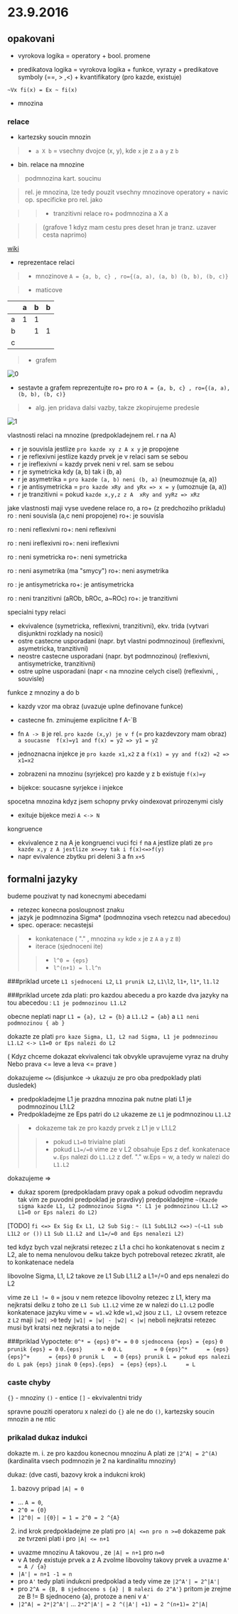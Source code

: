 
# 23.9.2016

## opakovani

* vyrokova logika = operatory + bool. promene

* predikatova logika = vyrokova logika + funkce, vyrazy + predikatove symboly (==, > ,<) + kvantifikatory (pro kazde, existuje)

`~Vx fi(x) = Ex ~ fi(x)`

* mnozina

### relace
* kartezsky soucin mnozin
> * `a X b` = vsechny dvojce (x, y), kde `x` je z `a` a `y` z `b`

* bin. relace na mnozine

> podmnozina kart. soucinu

> rel. je mnozina, lze tedy pouzit vsechny mnozinove operatory + navic op. specificke pro rel. jako

> > * tranzitivni relace  ro+ podmnozina a X a

> > (grafove 1 kdyz mam cestu pres deset hran je tranz. uzaver cesta naprimo)

[wiki]( https://cs.wikipedia.org/wiki/Tranzitivn%C3%AD_uz%C3%A1v%C4%9Br )

* reprezentace relaci

> * mnozinove `A = {a, b, c} , ro={(a, a), (a, b) (b, b), (b, c)}`

> * maticove 

| | a | b | b |
|-|---|---|---| 
|a| 1 | 1 |   |
|b|   | 1 | 1 |
|c|   |   |   |

> * grafem 

![0](https://raw.githubusercontent.com/Nic30/fit_vutbr_mgr/master/sti_23.9.2016_0.png)


* sestavte a grafem reprezentujte ro+ pro ro  `A = {a, b, c} , ro={(a, a), (b, b), (b, c)}`
> * alg. jen pridava dalsi vazby, takze zkopirujeme predesle

![1](https://raw.githubusercontent.com/Nic30/fit_vutbr_mgr/master/sti_23.9.2016_1.png)


vlastnosti relaci na mnozine (predpokladejnem rel. r na A)
* r je souvisla jestlize  `pro kazde xy z A x y` je propojene 
* r je reflexivni jestlize kazdy prvek je v relaci sam se sebou
* r je ireflexivni = kazdy prvek neni v rel. sam se sebou
* r je symetricka kdy (a, b) tak i (b, a)
* r je asymetrika = `pro kazde (a, b) neni (b, a)`       (neumoznuje (a, a))
* r je antisymetricka = `pro kazde xRy and yRx => x = y` (umoznuje   (a, a))
* r je tranzitivni = pokud `kazde x,y,z z A  xRy and yyRz => xRz`

jake vlastnosti maji vyse uvedene relace ro, a ro+ (z predchoziho prikladu)
ro : neni souvisla (a,c neni propojene)
ro+: je souvisla

ro : neni reflexivni
ro+: neni reflexivni

ro : neni ireflexivni
ro+: neni ireflexivni

ro : neni symetricka
ro+: neni symetricka

ro : neni asymetrika  (ma "smycy")
ro+: neni asymetrika

ro : je antisymetricka
ro+: je antisymetricka


ro : neni tranzitivni (aROb, bROc, a~ROc)
ro+: je tranzitivni


specialni typy relaci
* ekvivalence (symetricka, reflexivni, tranzitivni), ekv. trida (vytvari disjunktni rozklady na nosici)
* ostre castecne usporadani (napr. byt vlastni podmnozinou) (ireflexivni, asymetricka, tranzitivni)
* neostre castecne usporadani (napr. byt podmnozinou) (reflexivni, antisymetricke, tranzitivni)
* ostre uplne usporadani (napr `<` na mnozine celych cisel) (reflexivni, , souvisle)


funkce z mnoziny a do b
* kazdy vzor ma obraz (uvazuje uplne definovane funkce)

* castecne fn. zminujeme explicitne f A-`B
* fn `A -> B` je rel. `pro kazde (x,y) je v f` (= pro kazdevzory mam obraz)
  `a soucasne  f(x)=y1 and f(x) = y2 => y1 = y2`

* jednoznacna injekce  je `pro kazde x1,x2`
 z a  `f(x1) = yy and f(x2) =2 => x1=x2`
 
* zobrazeni na mnozinu (syrjekce) pro kazde y z b existuje `f(x)=y`
* bijekce: soucasne syrjekce i injekce


spocetna mnozina kdyz jsem schopny prvky oindexovat prirozenymi cisly
* exituje bijekce mezi `A <-> N`
 
 
kongruence
* ekvivalence z na A je kongruenci vuci fci `f` na `A` jestlize plati ze `pro kazde x,y z A jestlize x<=>y tak i f(x)<=>f(y)`
* napr evivalence zbytku pri deleni 3 a fn `x+5`


## formalni jazyky
budeme pouzivat ty nad konecnymi abecedami
* retezec konecna posloupnost znaku
* jazyk je podmnozina Sigma* (podmnozina vsech retezcu nad abecedou)
* spec. operace: necastejsi 
> * konkatenace ( "."  , mnozina `xy` kde `x` je z `A` a `y` z  `B`)
> * iterace (sjednoceni ite)
> > * `l^0 = {eps}`
> > * `l^(n+1) = l.l^n`

###priklad
urcete `L1 sjednoceni L2`, `L1 prunik L2`, `L1\l2`, `l1+`, `l1*`, `l1.l2`

###priklad
urcete zda plati: pro kazdou abecedu a pro kazde dva jazyky na tou abecedou : `L1 je podmnozinou L1.L2`

obecne neplati napr `L1 = {a}, L2 = {b}`  a `L1.L2 = {ab}`  a `L1 neni podmnozinou { ab }` 

dokazte ze plati `pro kaze Sigma, L1, L2 nad Sigma, L1 je podmnozinou L1.L2 <-> L1=0 or Eps nalezi do L2`

(
Kdyz chceme dokazat ekvivalenci tak obvykle upravujeme vyraz na druhy
Nebo prava <= leve a leva <= prave
)

dokazujeme `<=`
(disjunkce -> ukazuju ze pro oba predpoklady plati dusledek)
* predpokladejme L1 je prazdna mnozina
pak nutne plati L1 je podmnozinou L1.L2
* Predpokladejme ze Eps patri do `L2` ukazeme ze `L1` je podmnozinou `L1.L2`
> * dokazeme tak ze pro kazdy prvek z L1 je v L1.L2
> > * pokud `L1=0` trivialne plati
> > * pokud `L1=/=0` vime ze v L2 obsahuje Eps z def. konkatenace `w.Eps` nalezi do `L1.L2`
      z def. "." w.Eps = w, a tedy w nalezi do `L1.L2`

dokazujeme =>
* dukaz sporem
(predpokladam pravy opak a pokud odvodim nepravdu tak vim ze puvodni predpoklad je pravdivy)
predpokladejme `~(Kazde sigma kazde L1, L2 podmnozinou Sigma *: L1 je podmnozinou L1.L2 => L1=0 or Eps nalezi do L2)`

[TODO]
`fi <=> Ex Sig Ex L1, L2 Sub Sig` :
 `~ (L1 SubL1L2 <=>)`
 `~(~L1 sub L1L2 or ())`
 `L1 Sub L1.L2 and L1=/=0 and Eps nenalezi L2)`
                                    
ted kdyz bych vzal nejkratsi retezec z L1 a chci ho konkatenovat s necim z L2, ale to nema nenulovou delku
takze bych potreboval retezec zkratit, ale to konkatenace nedela

libovolne Sigma, L1, L2 takove ze L1 Sub L1.L2 a L1=/=0 and eps nenalezi do L2

vime ze `L1 != 0` = jsou v nem retezce
libovolny retezec z L1, ktery ma nejkratsi delku
z toho ze `L1 Sub L1.L2` vime ze w nalezi do `L1.L2`
podle konkatenace jazyku vime `w = w1.w2` kde `w1,w2` jsou z `L1, L2`
ovsem retezce z `L2` maji `|w2| >0`
tedy `|w1| = |w| - |w2| < |w|`
neboli nejkratsi retezec musi byt kratsi nez nejkratsi a to nejde


###priklad
Vypoctete:
`0^* = {eps}`
`0^+ = 0`
`0 sjednocena {eps} = {eps}`
`0 prunik {eps} = 0`
`0.{eps}      = 0`
`0.L          = 0`
`{eps}^*      = {eps}`
`{eps}^+      = {eps}`
`0 prunik L   = 0`
`{eps} prunik L = pokud eps nalezi do L pak {eps} jinak 0` 
`{eps}.{eps}  = {eps}`
`{eps}.L      = L`


### caste chyby
`{}` - mnoziny
`()` - entice
`[]` - ekvivalentni tridy

spravne pouziti operatoru x nalezi do `{}` ale ne do `()`, kartezsky soucin mnozin a ne ntic 
 
 
### prikalad dukaz indukci
dokazte m. i. ze pro kazdou konecnou mnozinu A plati ze `|2^A| = 2^(A)`   (kardinalita vsech podmnozin je 2 na kardinalitu mnoziny)

dukaz:
(dve casti, bazovy krok a indukcni krok)

1) bazovy pripad `|A| = 0` 
* ... `A = 0`, 
* `2^0 = {0}`
* `|2^0| = |{0}| = 1 = 2^0 = 2 ^{A}` 

2) ind krok
predpokladejme ze plati pro `|A| <=n pro n >=0`
dokazeme pak ze tvrzeni plati i pro `|A| <= n+1`

* uvazme mnozinu A takovou , ze `|A| = n+1` pro `n=0`
* v A tedy existuje prvek a z A zvolme libovolny takovy prvek a uvazme `A' = A / {a}`
* `|A'| = n+1 -1 = n`
* pro `A'` tedy plati indukcni predpoklad a tedy vime ze `|2^A'| = 2^|A'|`
* pro `2^A = {B, B sjednoceno s {a} | B nalezi do 2^A'}`
pritom je zrejme ze B != B sjednoceno {a}, protoze a neni v `A'`
* `|2^A| = 2*|2^A'|`  ...  `2*2^|A'| = 2 ^(|A'| +1) = 2 ^(n+1)= 2^|A|`






                                    
